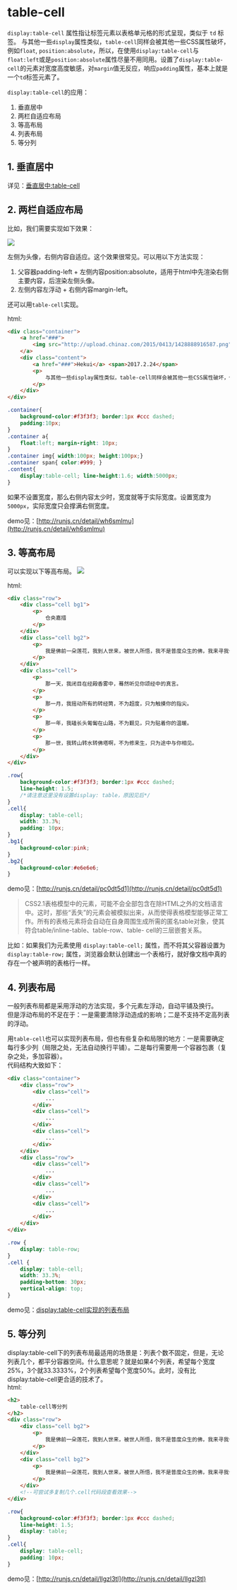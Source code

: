 # table-cell

`display:table-cell` 属性指让标签元素以表格单元格的形式呈现，类似于 `td` 标签。
与其他一些`display`属性类似，`table-cell`同样会被其他一些CSS属性破坏，例如`float`, `position:absolute`，所以，在使用`display:table-cell`与`float:left`或是`position:absolute`属性尽量不用同用。设置了`display:table-cell`的元素对宽度高度敏感，对`margin`值无反应，响应`padding`属性，基本上就是一个`td`标签元素了。

`display:table-cell`的应用：  
1. 垂直居中  
2. 两栏自适应布局  
3. 等高布局  
4. 列表布局  
5. 等分列

## 1. 垂直居中
详见：[垂直居中:table-cell](vertical-middle.md#1-display-table-cell)

## 2. 两栏自适应布局
比如，我们需要实现如下效果：

![](images/table-cell-responsive.png )

左侧为头像，右侧内容自适应。这个效果很常见。可以用以下方法实现：
1. 父容器padding-left + 左侧内容position:absolute，适用于html中先渲染右侧主要内容，后渲染左侧头像。
2. 左侧内容左浮动 + 右侧内容margin-left。

还可以用`table-cell`实现。


html:
```html
<div class="container">
	<a href="###">
		<img src="http://upload.chinaz.com/2015/0413/1428888916587.png" />
	</a>
	<div class="content">
		<a href="###">Hekui</a> <span>2017.2.24</span>
		<p>
			与其他一些display属性类似，table-cell同样会被其他一些CSS属性破坏，例如float, position:absolute，所以，在使用display:table-cell与float:left或是position:absolute属性尽量不用同用。设置了display:table-cell的元素对宽度高度敏感，对margin值无反应，响应padding属性，基本上就是活脱脱的一个td标签元素了。
		</p>
	</div>
</div>
```
```css
.container{
	background-color:#f3f3f3; border:1px #ccc dashed;
	padding:10px;
}
.container a{
	float:left; margin-right: 10px;
}
.container img{ width:100px; height:100px;}
.container span{ color:#999; }
.content{
	display:table-cell; line-height:1.6; width:5000px;
}
```
如果不设置宽度，那么右侧内容太少时，宽度就等于实际宽度。设置宽度为 `5000px`，实际宽度只会撑满右侧宽度。

demo见：[http://runjs.cn/detail/wh6smlmu](http://runjs.cn/detail/wh6smlmu)

## 3. 等高布局
可以实现以下等高布局。
![](images/table-cell-column.png )

html:
```html
<div class="row">
	<div class="cell bg1">
		<p>
			仓央嘉措
		</p>
	</div>
	<div class="cell bg2">
		<p>
			我是佛前一朵莲花，我到人世来，被世人所悟，我不是普度众生的佛，我来寻我今生的情。
		</p>
	</div>
	<div class="cell">
		<p>
			那一天，我闭目在经殿香雾中，蓦然听见你颂经中的真言。
		</p>
		<p>
			那一月，我摇动所有的转经筒，不为超度，只为触摸你的指尖。
		</p>
		<p>
			那一年，我磕长头匍匐在山路，不为觐见，只为贴着你的温暖。
		</p>
		<p>
			那一世，我转山转水转佛塔啊，不为修来生，只为途中与你相见。
		</p>
	</div>
</div>
```
```css
.row{
	background-color:#f3f3f3; border:1px #ccc dashed;
	line-height: 1.5;
	/*请注意这里没有设置display: table，原因见后*/
}
.cell{
	display: table-cell;
	width: 33.3%;
	padding: 10px;
}
.bg1{
	background-color:pink;
}
.bg2{
	background-color:#e6e6e6;
}
```
demo见：[http://runjs.cn/detail/pc0dt5d1](http://runjs.cn/detail/pc0dt5d1)

 > CSS2.1表格模型中的元素，可能不会全部包含在除HTML之外的文档语言中。这时，那些“丢失”的元素会被模拟出来，从而使得表格模型能够正常工作。所有的表格元素将会自动在自身周围生成所需的匿名table对象，使其符合table/inline-table、table-row、table- cell的三层嵌套关系。

比如：如果我们为元素使用 `display:table-cell;` 属性，而不将其父容器设置为 `display:table-row;` 属性，浏览器会默认创建出一个表格行，就好像文档中真的存在一个被声明的表格行一样。

## 4. 列表布局
一般列表布局都是采用浮动的方法实现，多个元素左浮动，自动平铺及换行。  
但是浮动布局的不足在于：一是需要清除浮动造成的影响；二是不支持不定高列表的浮动。  

用`table-cell`也可以实现列表布局，但也有些复杂和局限的地方：一是需要确定每行多少列（局限之处，无法自动换行平铺）。二是每行需要用一个容器包裹（复杂之处，多加容器）。  
代码结构大致如下：
```html
<div class="container">
	<div class="row">
		<div class="cell">
			...
		</div>
		<div class="cell">
			...
		</div>
		<div class="cell">
			...
		</div>
	</div>
	<div class="row">
		<div class="cell">
			...
		</div>
		<div class="cell">
			...
		</div>
		<div class="cell">
			...
		</div>
	</div>
</div>
```
```css
.row {
    display: table-row;
}
.cell {
    display: table-cell;
    width: 33.3%;
    padding-bottom: 30px;
    vertical-align: top;
}
```

demo见：[display:table-cell实现的列表布局](http://www.zhangxinxu.com/study/201010/table-cell-list-flow-layout.html)


## 5. 等分列

display:table-cell下的列表布局最适用的场景是：列表个数不固定，但是，无论列表几个，都平分容器空间。什么意思呢？就是如果4个列表，希望每个宽度25%，3个就33.3333%，2个列表希望每个宽度50%。此时，没有比display:table-cell更合适的技术了。  
html:
```html
<h2>
	table-cell等分列
</h2>
<div class="row">
	<div class="cell bg2">
		<p>
			我是佛前一朵莲花，我到人世来，被世人所悟，我不是普度众生的佛，我来寻我今生的情。
		</p>
	</div>
	<div class="cell bg2">
		<p>
			我是佛前一朵莲花，我到人世来，被世人所悟，我不是普度众生的佛，我来寻我今生的情。
		</p>
	</div>
	<!--可尝试多复制几个.cell代码段查看效果-->
</div>
```
```css
.row{
	background-color:#f3f3f3; border:1px #ccc dashed;
	line-height: 1.5;
	display: table;
}
.cell{
	display: table-cell;
	padding: 10px;
}
```
demo见：[http://runjs.cn/detail/llgzl3tl](http://runjs.cn/detail/llgzl3tl)
